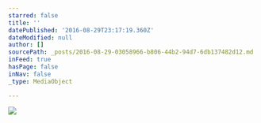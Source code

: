 ```yaml
---
starred: false
title: ''
datePublished: '2016-08-29T23:17:19.360Z'
dateModified: null
author: []
sourcePath: _posts/2016-08-29-03058966-b806-44b2-94d7-6db137482d12.md
inFeed: true
hasPage: false
inNav: false
_type: MediaObject

---
```

![](https://the-grid-user-content.s3-us-west-2.amazonaws.com/974978b5-b7a0-4396-98b6-e983fa3ff112.jpg)